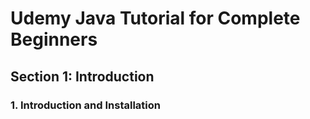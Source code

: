 # Udemy Java Tutorial for Complete Beginners
## Section 1: Introduction
### 1. Introduction and Installation